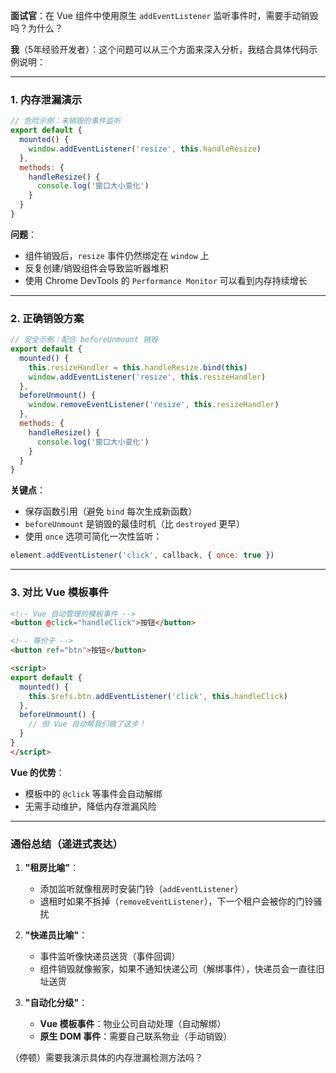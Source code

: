 **面试官**：在 Vue 组件中使用原生 `addEventListener` 监听事件时，需要手动销毁吗？为什么？

**我**（5年经验开发者）：这个问题可以从三个方面来深入分析，我结合具体代码示例说明：

---

### **1. 内存泄漏演示**
```javascript
// 危险示例：未销毁的事件监听
export default {
  mounted() {
    window.addEventListener('resize', this.handleResize)
  },
  methods: {
    handleResize() {
      console.log('窗口大小变化')
    }
  }
}
```
**问题**：  
- 组件销毁后，`resize` 事件仍然绑定在 `window` 上  
- 反复创建/销毁组件会导致监听器堆积  
- 使用 Chrome DevTools 的 `Performance Monitor` 可以看到内存持续增长  

---

### **2. 正确销毁方案**
```javascript
// 安全示例：配合 beforeUnmount 销毁
export default {
  mounted() {
    this.resizeHandler = this.handleResize.bind(this)
    window.addEventListener('resize', this.resizeHandler)
  },
  beforeUnmount() {
    window.removeEventListener('resize', this.resizeHandler)
  },
  methods: {
    handleResize() {
      console.log('窗口大小变化')
    }
  }
}
```
**关键点**：  
- 保存函数引用（避免 `bind` 每次生成新函数）  
- `beforeUnmount` 是销毁的最佳时机（比 `destroyed` 更早）  
- 使用 `once` 选项可简化一次性监听：
```javascript
element.addEventListener('click', callback, { once: true })
```

---

### **3. 对比 Vue 模板事件**
```html
<!-- Vue 自动管理的模板事件 -->
<button @click="handleClick">按钮</button>

<!-- 等价于 -->
<button ref="btn">按钮</button>

<script>
export default {
  mounted() {
    this.$refs.btn.addEventListener('click', this.handleClick)
  },
  beforeUnmount() {
    // 但 Vue 自动帮我们做了这步！
  }
}
</script>
```
**Vue 的优势**：  
- 模板中的 `@click` 等事件会自动解绑  
- 无需手动维护，降低内存泄漏风险  

---

### **通俗总结（递进式表达）**
1. **"租房比喻"**：  
   - 添加监听就像租房时安装门铃（`addEventListener`）  
   - 退租时如果不拆掉（`removeEventListener`），下一个租户会被你的门铃骚扰  

2. **"快递员比喻"**：  
   - 事件监听像快递员送货（事件回调）  
   - 组件销毁就像搬家，如果不通知快递公司（解绑事件），快递员会一直往旧址送货  

3. **"自动化分级"**：  
   - **Vue 模板事件**：物业公司自动处理（自动解绑）  
   - **原生 DOM 事件**：需要自己联系物业（手动销毁）  

（停顿）需要我演示具体的内存泄漏检测方法吗？
